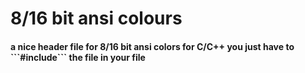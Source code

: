 # 8/16 bit ansi colours
<h4>a nice header file for 8/16 bit ansi colors for C/C++ you just have to ```#include``` the file in your file</h4>
